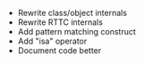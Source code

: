 - Rewrite class/object internals
- Rewrite RTTC internals
- Add pattern matching construct
- Add "isa" operator
- Document code better
